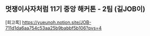 ## 멋쟁이사자처럼 11기 중앙 해커톤 - 2팀 (길JOB이)

[회고록] https://yueunoh.notion.site/JOB-711d1da6aa754c53aa25b9babbf5b106?pvs=4
